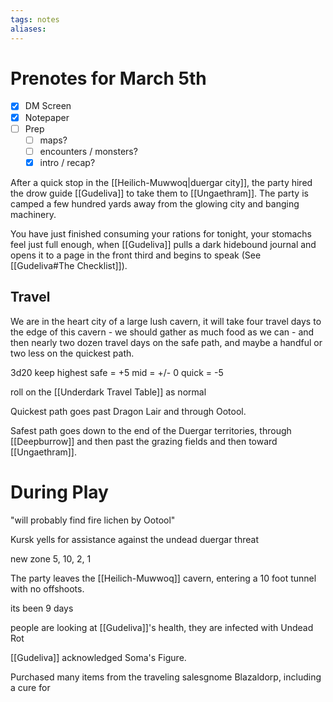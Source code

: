```yaml
---
tags: notes
aliases:
---
```


# Prenotes for March 5th
- [x] DM Screen
- [x] Notepaper
- [ ] Prep
	- [ ] maps?
	- [ ] encounters / monsters?
	- [x] intro / recap?

After a quick stop in the [[Heilich-Muwwoq|duergar city]], the party hired the drow guide [[Gudeliva]] to take them to [[Ungaethram]]. The party is camped a few hundred yards away from the glowing city and banging machinery. 

You have just finished consuming your rations for tonight, your stomachs feel just full enough, when [[Gudeliva]] pulls a dark hidebound journal and opens it to a page in the front third and begins to speak (See [[Gudeliva#The Checklist]]).

## Travel
We are in the heart city of a large lush cavern, it will take four travel days to the edge of this cavern - we should gather as much food as we can - and then nearly two dozen travel days on the safe path, and maybe a handful or two less on the quickest path.

3d20 keep highest
safe = +5
mid = +/- 0
quick = -5

roll on the [[Underdark Travel Table]] as normal

Quickest path goes past Dragon Lair and through Ootool.

Safest path goes down to the end of the Duergar territories, through [[Deepburrow]] and then past the grazing fields and then toward [[Ungaethram]].

# During Play
"will probably find fire lichen by Ootool"

Kursk yells for assistance against the undead duergar threat

new zone
5, 10, 2, 1

The party leaves the [[Heilich-Muwwoq]] cavern, entering a 10 foot tunnel with no offshoots.

its been 9 days

people are looking at [[Gudeliva]]'s health, they are infected with Undead Rot

[[Gudeliva]] acknowledged Soma's Figure.

Purchased many items from the traveling salesgnome Blazaldorp, including a cure for 